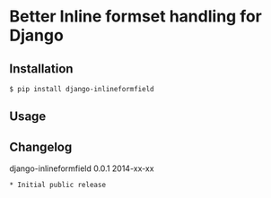 Better Inline formset handling for Django
============================================


Installation
------------

    $ pip install django-inlineformfield


Usage
-----


Changelog
---------

django-inlineformfield 0.0.1 2014-xx-xx

    * Initial public release
